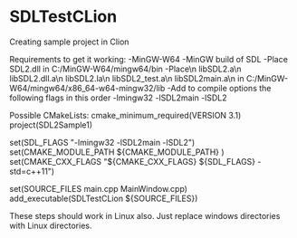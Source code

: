 # SDLTestCLion
Creating sample project in Clion

Requirements to get it working:
-MinGW-W64
-MinGW build of SDL
-Place SDL2.dll in C:/MinGW-W64/mingw64/bin
-Place\n 
  libSDL2.a\n
  libSDL2.dll.a\n
  libSDL2.la\n
  libSDL2_test.a\n
  libSDL2main.a\n
in C:/MinGW-W64/mingw64/x86_64-w64-mingw32/lib
-Add to compile options the following flags in this order
  -lmingw32 -lSDL2main -lSDL2

Possible CMakeLists:
cmake_minimum_required(VERSION 3.1)
project(SDL2Sample1)

set(SDL_FLAGS "-lmingw32 -lSDL2main -lSDL2")
set(CMAKE_MODULE_PATH ${CMAKE_MODULE_PATH} )
set(CMAKE_CXX_FLAGS "${CMAKE_CXX_FLAGS} ${SDL_FLAGS} -std=c++11")

set(SOURCE_FILES main.cpp MainWindow.cpp)
add_executable(SDLTestCLion ${SOURCE_FILES})

These steps should work in Linux also. Just replace windows directories with Linux directories.
